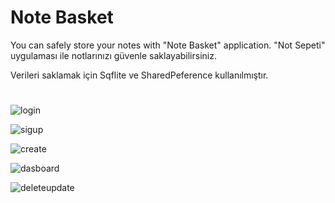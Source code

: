 # Note Basket
You can safely store your notes with "Note Basket" application.
"Not Sepeti" uygulaması ile notlarınızı güvenle saklayabilirsiniz.

Verileri saklamak için Sqflite ve SharedPeference kullanılmıştır.

#

![login](https://user-images.githubusercontent.com/70522562/107948719-4a31d980-6fa5-11eb-9c51-82787177d5b6.png)

![sigup](https://user-images.githubusercontent.com/70522562/107948713-47cf7f80-6fa5-11eb-8c34-464510e570a5.png)

![create](https://user-images.githubusercontent.com/70522562/107948706-4605bc00-6fa5-11eb-8144-903c4266ebfe.png)

![dasboard](https://user-images.githubusercontent.com/70522562/107948707-469e5280-6fa5-11eb-9e02-d65680794cb6.png)

![deleteupdate](https://user-images.githubusercontent.com/70522562/107948710-4736e900-6fa5-11eb-9992-f7c522654304.png)
